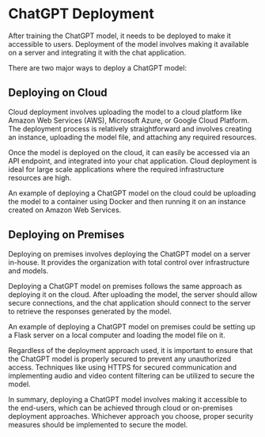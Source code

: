 # ChatGPT Deployment

After training the ChatGPT model, it needs to be deployed to make it accessible to users. Deployment of the model involves making it available on a server and integrating it with the chat application.

There are two major ways to deploy a ChatGPT model:

## Deploying on Cloud

Cloud deployment involves uploading the model to a cloud platform like Amazon Web Services (AWS), Microsoft Azure, or Google Cloud Platform. The deployment process is relatively straightforward and involves creating an instance, uploading the model file, and attaching any required resources.

Once the model is deployed on the cloud, it can easily be accessed via an API endpoint, and integrated into your chat application. Cloud deployment is ideal for large scale applications where the required infrastructure resources are high.

An example of deploying a ChatGPT model on the cloud could be uploading the model to a container using Docker and then running it on an instance created on Amazon Web Services.

## Deploying on Premises

Deploying on premises involves deploying the ChatGPT model on a server in-house. It provides the organization with total control over infrastructure and models.

Deploying a ChatGPT model on premises follows the same approach as deploying it on the cloud. After uploading the model, the server should allow secure connections, and the chat application should connect to the server to retrieve the responses generated by the model.

An example of deploying a ChatGPT model on premises could be setting up a Flask server on a local computer and loading the model file on it.

Regardless of the deployment approach used, it is important to ensure that the ChatGPT model is properly secured to prevent any unauthorized access. Techniques like using HTTPS for secured communication and implementing audio and video content filtering can be utilized to secure the model.

In summary, deploying a ChatGPT model involves making it accessible to the end-users, which can be achieved through cloud or on-premises deployment approaches. Whichever approach you choose, proper security measures should be implemented to secure the model.
